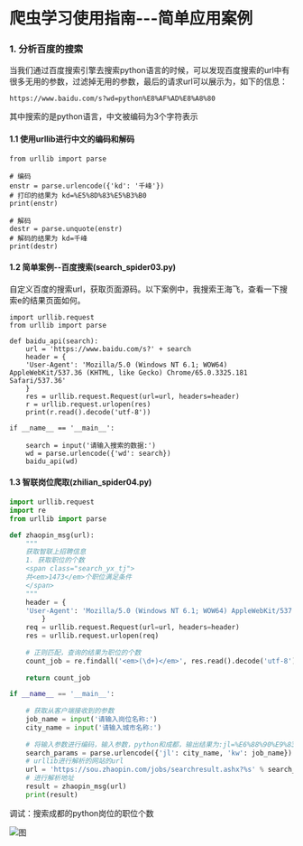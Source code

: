 
# 爬虫学习使用指南---简单应用案例


### 1. 分析百度的搜索

当我们通过百度搜索引擎去搜索python语言的时候，可以发现百度搜索的url中有很多无用的参数，过滤掉无用的参数，最后的请求url可以展示为，如下的信息：

	https://www.baidu.com/s?wd=python%E8%AF%AD%E8%A8%80

其中搜索的是python语言，中文被编码为3个字符表示

#### 1.1 使用urllib进行中文的编码和解码

	from urllib import parse
	
	# 编码
	enstr = parse.urlencode({'kd': '千峰'})
	# 打印的结果为 kd=%E5%8D%83%E5%B3%B0
	print(enstr)
	
	# 解码
	destr = parse.unquote(enstr)
	# 解码的结果为 kd=千峰
	print(destr)

#### 1.2 简单案例--百度搜索(search_spider03.py)

自定义百度的搜索url，获取页面源码。以下案例中，我搜索王海飞，查看一下搜索e的结果页面如何。
```
import urllib.request
from urllib import parse

def baidu_api(search):
    url = 'https://www.baidu.com/s?' + search
    header = {
    'User-Agent': 'Mozilla/5.0 (Windows NT 6.1; WOW64) AppleWebKit/537.36 (KHTML, like Gecko) Chrome/65.0.3325.181 Safari/537.36'
    }
    res = urllib.request.Request(url=url, headers=header)
    r = urllib.request.urlopen(res)
    print(r.read().decode('utf-8'))

if __name__ == '__main__':

    search = input('请输入搜索的数据:')
    wd = parse.urlencode({'wd': search})
    baidu_api(wd)
```

#### 1.3 智联岗位爬取(zhilian_spider04.py)

```python
import urllib.request
import re
from urllib import parse

def zhaopin_msg(url):
	"""
	获取智联上招聘信息
	1. 获取职位的个数
    <span class="search_yx_tj">
    共<em>1473</em>个职位满足条件
    </span>
    """
    header = {
    'User-Agent': 'Mozilla/5.0 (Windows NT 6.1; WOW64) AppleWebKit/537.36 (KHTML, like Gecko) Chrome/65.0.3325.181 Safari/537.36'
	    }
    req = urllib.request.Request(url=url, headers=header)
    res = urllib.request.urlopen(req)
	
    # 正则匹配，查询的结果为职位的个数
    count_job = re.findall('<em>(\d+)</em>', res.read().decode('utf-8'))
	
    return count_job

if __name__ == '__main__':
	
    # 获取从客户端接收到的参数
    job_name = input('请输入岗位名称:')
    city_name = input('请输入城市名称:')
    
    # 将输入参数进行编码，输入参数，python和成都，输出结果为:jl=%E6%88%90%E9%83%BD&kw=python
    search_params = parse.urlencode({'jl': city_name, 'kw': job_name})
    # urllib进行解析的网站的url
    url = 'https://sou.zhaopin.com/jobs/searchresult.ashx?%s' % search_params
	# 进行解析地址
    result = zhaopin_msg(url)
    print(result)
```

调试：搜索成都的python岗位的职位个数

![图](../images/spider_zhilian_04.png)



